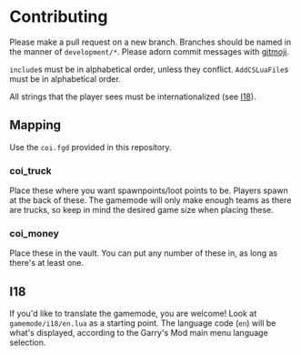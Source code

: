 # Contributing

Please make a pull request on a new branch. Branches should be named in the manner of `development/*`. Please adorn commit messages with [gitmoji](https://gitmoji.carloscuesta.me/).

`include`s must be in alphabetical order, unless they conflict. `AddCSLuaFile`s must be in alphabetical order.

All strings that the player sees must be internationalized (see [I18](#i18)).

## Mapping

Use the `coi.fgd` provided in this repository.

### coi_truck

Place these where you want spawnpoints/loot points to be. Players spawn at the back of these. The gamemode will only make enough teams as there are trucks, so keep in mind the desired game size when placing these.

### coi_money

Place these in the vault. You can put any number of these in, as long as there's at least one.

## I18

If you'd like to translate the gamemode, you are welcome! Look at `gamemode/i18/en.lua` as a starting point. The language code (`en`) will be what's displayed, according to the Garry's Mod main menu language selection.